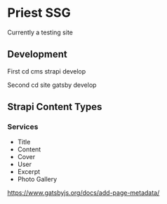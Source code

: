 # Priest SSG

Currently a testing site

## Development

First
cd cms
strapi develop

Second
cd site
gatsby develop

## Strapi Content Types

### Services

- Title
- Content
- Cover
- User
- Excerpt
- Photo Gallery




https://www.gatsbyjs.org/docs/add-page-metadata/